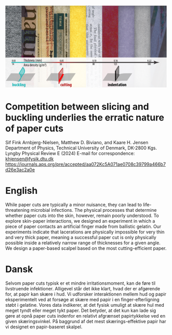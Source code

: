 ![alt text](https://github.com/Jensen-Lab/PhysicsOfPaperCuts/blob/main/visuals/PaperCut.png)

# Competition between slicing and buckling underlies the erratic nature of paper cuts
Sif Fink Arnbjerg-Nielsen, Matthew D. Biviano, and Kaare H. Jensen
Department of Physics, Technical University of Denmark, DK-2800 Kgs. Lyngby
Physical Review E (2024) 
E-mail for correspondence: khjensen@fysik.dtu.dk https://journals.aps.org/pre/accepted/aa072Kc5A071ae0708c39799a466b7d26e3ac2a0e

# English
While paper cuts are typically a minor nuisance, they can lead to life-threatening microbial infections. The physical processes that determine whether paper cuts into the skin, however, remain poorly understood. To explore skin-paper interactions, we designed an experiment in which a piece of paper contacts an artificial finger made from ballistic gelatin. Our experiments indicate that lacerations are physically impossible for very thin and very thick paper, meaning a successful paper cut is only physically possible inside a relatively narrow range of thicknesses for a given angle. We design a paper-based scalpel based on the most cutting-efficient paper.

# Dansk
Selvom paper cuts typisk er et mindre irritationsmoment, kan de føre til livstruende infektioner. Alligevel står det ikke klart, hvad der er afgørende for, at papir kan skære i hud. Vi udforsker interaktionen mellem hud og papir eksperimentelt ved at forsøge at skære med papir i en finger-efterligning støbt i gelatine. Vores data indikerer, at det fysisk umuligt at skære hul med meget tyndt eller meget tykt paper. Det betyder, at det kun kan lade sig gøre at opnå paper cuts indenfor en relativt afgrænset papirtykkelse ved en given skæringsvinkel. På baggrund af det mest skærings-effektive papir har vi designet en papir-baseret skalpel.
